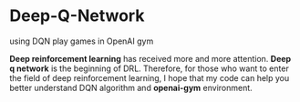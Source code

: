 # Deep-Q-Network
using DQN play games in OpenAI gym

**Deep reinforcement learning** has received more and more attention. **Deep q network** is the beginning of DRL. Therefore, for those who want to enter the field of deep reinforcement learning, I hope that my code can help you better understand DQN algorithm and **openai-gym** environment.
